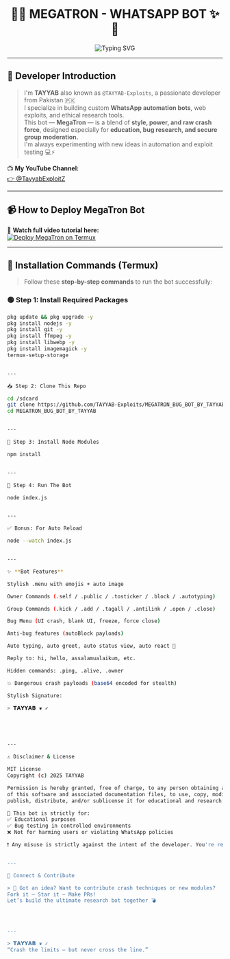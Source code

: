 
<h1 align="center">🤖✨ MEGATRON - WHATSAPP BOT ✨🤖</h1>
<p align="center">
   <img src="https://readme-typing-svg.demolab.com?font=Fira+Code&size=22&pause=1000&color=00FF9F&center=true&width=440&lines=Created+By+TAYYAB+%E2%9D%A6%EF%B8%8F+✓;Powerful+BugBot+With+Crash+Features;Built+With+🔥+Baileys+API" alt="Typing SVG" />
</p>

---

## 👑 Developer Introduction

> I'm **TAYYAB** also known as `@TAYYAB-Exploits`, a passionate developer from Pakistan 🇵🇰  
I specialize in building custom **WhatsApp automation bots**, web exploits, and ethical research tools.  
This bot — **MegaTron** — is a blend of **style, power, and raw crash force**, designed especially for **education, bug research, and secure group moderation.**  
I'm always experimenting with new ideas in automation and exploit testing 💻⚡

📺 **My YouTube Channel:**  
[👉 @TayyabExploitZ](https://www.youtube.com/@TayyabExploitZ)

---

## 📹 How to Deploy MegaTron Bot

🎥 **Watch full video tutorial here:**  
[![Deploy MegaTron on Termux](https://img.shields.io/badge/YOUTUBE-WATCH%20NOW-red?logo=youtube)](https://youtu.be/fSxWt660Z2U?si=gSJYdiLIYvOFIvuZ)

---

## 🚀 Installation Commands (Termux)

> Follow these **step-by-step commands** to run the bot successfully:

### 🟢 Step 1: Install Required Packages
```bash
pkg update && pkg upgrade -y
pkg install nodejs -y
pkg install git -y
pkg install ffmpeg -y
pkg install libwebp -y
pkg install imagemagick -y
termux-setup-storage


---

📥 Step 2: Clone This Repo

cd /sdcard
git clone https://github.com/TAYYAB-Exploits/MEGATRON_BUG_BOT_BY_TAYYAB
cd MEGATRON_BUG_BOT_BY_TAYYAB


---

🧱 Step 3: Install Node Modules

npm install


---

🔐 Step 4: Run The Bot

node index.js


---

✅ Bonus: For Auto Reload

node --watch index.js


---

✨ **Bot Features**

Stylish .menu with emojis + auto image

Owner Commands (.self / .public / .tosticker / .block / .autotyping)

Group Commands (.kick / .add / .tagall / .antilink / .open / .close)

Bug Menu (UI crash, blank UI, freeze, force close)

Anti-bug features (autoBlock payloads)

Auto typing, auto greet, auto status view, auto react 💖

Reply to: hi, hello, assalamualaikum, etc.

Hidden commands: .ping, .alive, .owner

💥 Dangerous crash payloads (base64 encoded for stealth)

Stylish Signature:

> 𝗧𝗔𝗬𝗬𝗔𝗕 ❦️ ✓





---

⚠️ Disclaimer & License

MIT License
Copyright (c) 2025 TAYYAB

Permission is hereby granted, free of charge, to any person obtaining a copy
of this software and associated documentation files, to use, copy, modify, merge,
publish, distribute, and/or sublicense it for educational and research purposes.

🚫 This bot is strictly for:
✅ Educational purposes
✅ Bug testing in controlled environments
❌ Not for harming users or violating WhatsApp policies

❗ Any misuse is strictly against the intent of the developer. You're responsible for your own actions.


---

🧠 Connect & Contribute

> 💬 Got an idea? Want to contribute crash techniques or new modules?
Fork it — Star it — Make PRs!
Let’s build the ultimate research bot together 💣




---

> 𝗧𝗔𝗬𝗬𝗔𝗕 ❦️ ✓
“Crash the limits — but never cross the line.”
